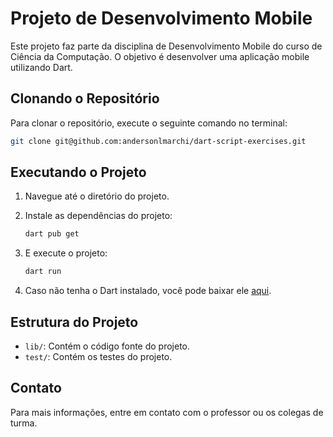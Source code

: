 # Projeto de Desenvolvimento Mobile

Este projeto faz parte da disciplina de Desenvolvimento Mobile do curso de Ciência da Computação. O objetivo é desenvolver uma aplicação mobile utilizando Dart.

## Clonando o Repositório

Para clonar o repositório, execute o seguinte comando no terminal:

```sh
git clone git@github.com:andersonlmarchi/dart-script-exercises.git
```

## Executando o Projeto

1. Navegue até o diretório do projeto.
2. Instale as dependências do projeto:

    ```sh
    dart pub get
    ```

3. E execute o projeto:

    ```sh
    dart run
    ```

4. Caso não tenha o Dart instalado, você pode baixar ele [aqui](https://dart.dev/get-dart).

## Estrutura do Projeto

- `lib/`: Contém o código fonte do projeto.
- `test/`: Contém os testes do projeto.

## Contato

Para mais informações, entre em contato com o professor ou os colegas de turma.
